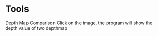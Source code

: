# Tools
Depth Map Comparison
Click on the image, the program will show the depth value of two depthmap
